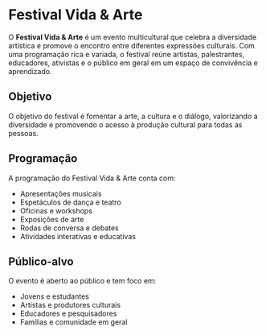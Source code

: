 # Festival Vida & Arte

O **Festival Vida & Arte** é um evento multicultural que celebra a diversidade artística e promove o encontro entre diferentes expressões culturais. Com uma programação rica e variada, o festival reúne artistas, palestrantes, educadores, ativistas e o público em geral em um espaço de convivência e aprendizado.

## Objetivo

O objetivo do festival é fomentar a arte, a cultura e o diálogo, valorizando a diversidade e promovendo o acesso à produção cultural para todas as pessoas.

## Programação

A programação do Festival Vida & Arte conta com:

- Apresentações musicais
- Espetáculos de dança e teatro
- Oficinas e workshops
- Exposições de arte
- Rodas de conversa e debates
- Atividades interativas e educativas

## Público-alvo

O evento é aberto ao público e tem foco em:

- Jovens e estudantes
- Artistas e produtores culturais
- Educadores e pesquisadores
- Famílias e comunidade em geral
